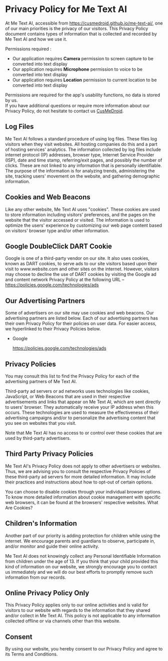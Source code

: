 <h1>Privacy Policy for Me Text AI</h1>

<p>At Me Text AI, accessible from <a href="https://cusmedroid.github.io/me-text-ai/">https://cusmedroid.github.io/me-text-ai/</a>, one of our main priorities is the privacy of our visitors. This Privacy Policy document contains types of information that is collected and recorded by Me Text AI and how we use it.</p>
<p>Permissions required :</p>
<ul>
  <li>Our application requires <b>Camera</b> permission to screen capture to be converted into text display</li>
  <li>Our application requires <b>Microphone</b> permission to voice to be converted into text display</li>
  <li>Our application requires <b>Location</b> permission to current location to be converted into text display</li>
</ul>
<p>Permissions are required for the app's usability functions, no data is stored by us.<br>
If you have additional questions or require more information about our Privacy Policy, do not hesitate to contact us <a href="mailto:cusmedroidteam@gmail.com">CusMeDroid</a>.</p>

<h2>Log Files</h2>

<p>Me Text AI follows a standard procedure of using log files. These files log visitors when they visit websites. All hosting companies do this and a part of hosting services' analytics. The information collected by log files include internet protocol (IP) addresses, browser type, Internet Service Provider (ISP), date and time stamp, referring/exit pages, and possibly the number of clicks. These are not linked to any information that is personally identifiable. The purpose of the information is for analyzing trends, administering the site, tracking users' movement on the website, and gathering demographic information.</p>

<h2>Cookies and Web Beacons</h2>

<p>Like any other website, Me Text AI uses "cookies". These cookies are used to store information including visitors' preferences, and the pages on the website that the visitor accessed or visited. The information is used to optimize the users' experience by customizing our web page content based on visitors' browser type and/or other information.</p>

<h2>Google DoubleClick DART Cookie</h2>

<p>Google is one of a third-party vendor on our site. It also uses cookies, known as DART cookies, to serve ads to our site visitors based upon their visit to www.website.com and other sites on the internet. However, visitors may choose to decline the use of DART cookies by visiting the Google ad and content network Privacy Policy at the following URL – <a href="https://policies.google.com/technologies/ads">https://policies.google.com/technologies/ads</a></p>

<h2>Our Advertising Partners</h2>

<p>Some of advertisers on our site may use cookies and web beacons. Our advertising partners are listed below. Each of our advertising partners has their own Privacy Policy for their policies on user data. For easier access, we hyperlinked to their Privacy Policies below.</p>

<ul>
    <li>
        <p>Google</p>
        <p><a href="https://policies.google.com/technologies/ads">https://policies.google.com/technologies/ads</a></p>
    </li>
</ul>

<h2>Privacy Policies</h2>

<P>You may consult this list to find the Privacy Policy for each of the advertising partners of Me Text AI.</p>

<p>Third-party ad servers or ad networks uses technologies like cookies, JavaScript, or Web Beacons that are used in their respective advertisements and links that appear on Me Text AI, which are sent directly to users' browser. They automatically receive your IP address when this occurs. These technologies are used to measure the effectiveness of their advertising campaigns and/or to personalize the advertising content that you see on websites that you visit.</p>

<p>Note that Me Text AI has no access to or control over these cookies that are used by third-party advertisers.</p>

<h2>Third Party Privacy Policies</h2>

<p>Me Text AI's Privacy Policy does not apply to other advertisers or websites. Thus, we are advising you to consult the respective Privacy Policies of these third-party ad servers for more detailed information. It may include their practices and instructions about how to opt-out of certain options. </p>

<p>You can choose to disable cookies through your individual browser options. To know more detailed information about cookie management with specific web browsers, it can be found at the browsers' respective websites. What Are Cookies?</p>

<h2>Children's Information</h2>

<p>Another part of our priority is adding protection for children while using the internet. We encourage parents and guardians to observe, participate in, and/or monitor and guide their online activity.</p>

<p>Me Text AI does not knowingly collect any Personal Identifiable Information from children under the age of 13. If you think that your child provided this kind of information on our website, we strongly encourage you to contact us immediately and we will do our best efforts to promptly remove such information from our records.</p>

<h2>Online Privacy Policy Only</h2>

<p>This Privacy Policy applies only to our online activities and is valid for visitors to our website with regards to the information that they shared and/or collect in Me Text AI. This policy is not applicable to any information collected offline or via channels other than this website.</p>

<h2>Consent</h2>

<p>By using our website, you hereby consent to our Privacy Policy and agree to its Terms and Conditions.</p>
